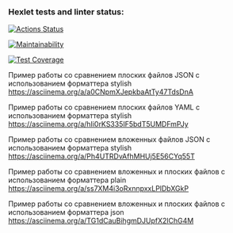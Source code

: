 ### Hexlet tests and linter status:

[![Actions Status](https://github.com/val-litvinenko/frontend-project-46/workflows/hexlet-check/badge.svg)](https://github.com/val-litvinenko/frontend-project-46/actions)

[![Maintainability](https://api.codeclimate.com/v1/badges/c731c942768d101ce594/maintainability)](https://codeclimate.com/github/val-litvinenko/frontend-project-46/maintainability)

[![Test Coverage](https://api.codeclimate.com/v1/badges/c731c942768d101ce594/test_coverage)](https://codeclimate.com/github/val-litvinenko/frontend-project-46/test_coverage)

Пример работы со сравнением плоских файлов JSON с использованием форматтера stylish
https://asciinema.org/a/a0CNpmXJepkbaAtTy47TdsDnA

Пример работы со сравнением плоских файлов YAML с использованием форматтера stylish
https://asciinema.org/a/hIi0rKS335IF5bdT5UMDFmPJy

Пример работы со сравнением вложенных файлов JSON с использованием форматтера stylish
https://asciinema.org/a/Ph4UTRDvAfhMHUj5E56CYq55T

Пример работы со сравнением вложенных и плоских файлов с использованием форматтера plain
https://asciinema.org/a/ss7XM4i3oRxnnpxxLPlDbXGkP

Пример работы со сравнением вложенных и плоских файлов с использованием форматтера json
https://asciinema.org/a/TG1dCauBihgmDJUpfX2lChG4M
